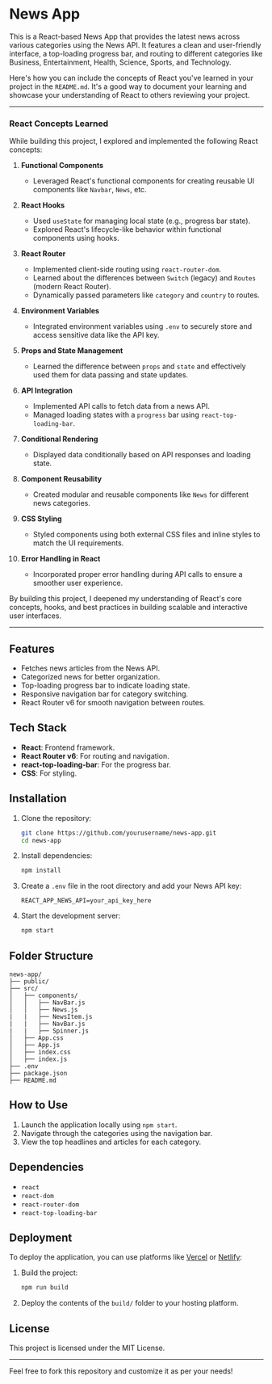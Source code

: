 # News App

This is a React-based News App that provides the latest news across various categories using the News API. It features a clean and user-friendly interface, a top-loading progress bar, and routing to different categories like Business, Entertainment, Health, Science, Sports, and Technology. 

Here's how you can include the concepts of React you've learned in your project in the `README.md`. It's a good way to document your learning and showcase your understanding of React to others reviewing your project.

---

### React Concepts Learned

While building this project, I explored and implemented the following React concepts:

1. **Functional Components**  
   - Leveraged React's functional components for creating reusable UI components like `Navbar`, `News`, etc.

2. **React Hooks**  
   - Used `useState` for managing local state (e.g., progress bar state).
   - Explored React's lifecycle-like behavior within functional components using hooks.

3. **React Router**  
   - Implemented client-side routing using `react-router-dom`.
   - Learned about the differences between `Switch` (legacy) and `Routes` (modern React Router).
   - Dynamically passed parameters like `category` and `country` to routes.

4. **Environment Variables**  
   - Integrated environment variables using `.env` to securely store and access sensitive data like the API key.

5. **Props and State Management**  
   - Learned the difference between `props` and `state` and effectively used them for data passing and state updates.

6. **API Integration**  
   - Implemented API calls to fetch data from a news API.
   - Managed loading states with a `progress` bar using `react-top-loading-bar`.

7. **Conditional Rendering**  
   - Displayed data conditionally based on API responses and loading state.

8. **Component Reusability**  
   - Created modular and reusable components like `News` for different news categories.

9. **CSS Styling**  
   - Styled components using both external CSS files and inline styles to match the UI requirements.

10. **Error Handling in React**  
    - Incorporated proper error handling during API calls to ensure a smoother user experience.

By building this project, I deepened my understanding of React's core concepts, hooks, and best practices in building scalable and interactive user interfaces.

---
## Features

- Fetches news articles from the News API.
- Categorized news for better organization.
- Top-loading progress bar to indicate loading state.
- Responsive navigation bar for category switching.
- React Router v6 for smooth navigation between routes.

## Tech Stack

- **React**: Frontend framework.
- **React Router v6**: For routing and navigation.
- **react-top-loading-bar**: For the progress bar.
- **CSS**: For styling.

## Installation

1. Clone the repository:
   ```bash
   git clone https://github.com/yourusername/news-app.git
   cd news-app
   ```

2. Install dependencies:
   ```bash
   npm install
   ```

3. Create a `.env` file in the root directory and add your News API key:
   ```env
   REACT_APP_NEWS_API=your_api_key_here
   ```

4. Start the development server:
   ```bash
   npm start
   ```

## Folder Structure

```
news-app/
├── public/
├── src/
│   ├── components/
│   │   ├── NavBar.js
│   │   ├── News.js
|   |   ├── NewsItem.js
|   |   ├── NavBar.js
|   |   ├── Spinner.js
│   ├── App.css
│   ├── App.js
│   ├── index.css
│   ├── index.js
├── .env
├── package.json
├── README.md
```

## How to Use

1. Launch the application locally using `npm start`.
2. Navigate through the categories using the navigation bar.
3. View the top headlines and articles for each category.

## Dependencies

- `react`
- `react-dom`
- `react-router-dom`
- `react-top-loading-bar`

## Deployment

To deploy the application, you can use platforms like [Vercel](https://vercel.com/) or [Netlify](https://www.netlify.com/):

1. Build the project:
   ```bash
   npm run build
   ```

2. Deploy the contents of the `build/` folder to your hosting platform.

## License

This project is licensed under the MIT License.

---

Feel free to fork this repository and customize it as per your needs!
